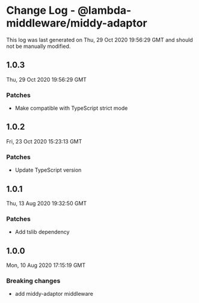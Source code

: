 # Change Log - @lambda-middleware/middy-adaptor

This log was last generated on Thu, 29 Oct 2020 19:56:29 GMT and should not be manually modified.

## 1.0.3
Thu, 29 Oct 2020 19:56:29 GMT

### Patches

- Make compatible with TypeScript strict mode

## 1.0.2
Fri, 23 Oct 2020 15:23:13 GMT

### Patches

- Update TypeScript version

## 1.0.1
Thu, 13 Aug 2020 19:32:50 GMT

### Patches

- Add tslib dependency

## 1.0.0
Mon, 10 Aug 2020 17:15:19 GMT

### Breaking changes

- add middy-adaptor middleware

